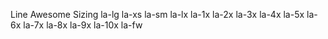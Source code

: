 Line Awesome Sizing
la-lg
la-xs
la-sm
la-lx
la-1x
la-2x
la-3x
la-4x
la-5x
la-6x
la-7x
la-8x
la-9x
la-10x
la-fw